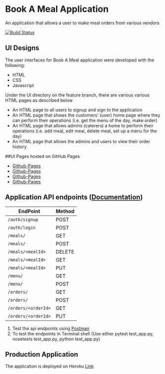 # Book A Meal Application

An application that allows a user to make meal orders from various vendors

[![Build Status](https://travis-ci.org/DerekWasswa/BookAMeal.svg?branch=tests-amends)](https://travis-ci.org/DerekWasswa/BookAMeal)



## UI Designs

The user interfaces for Book A Meal application were developed with the following:
* HTML
* CSS
* Javascript

Under the UI directory on the feature branch, there are various various HTML pages as described below
* An HTML page to all users to signup and sign to the application
* An HTML page that shows the customers' (user) home page where they can perform their operations (i.e. get the menu of the day, make order)
* An HTML page that allows admins (caterers) a home to perform their operations (i.e. add meal, edit meal, delete meal, set up a menu for the day)
* An HTML page that allows the admins and users to view their order history

##UI Pages hosted on GitHub Pages
* [Github-Pages](https://derekwasswa.github.io/BookAMeal/index.html)
* [Github-Pages](https://derekwasswa.github.io/BookAMeal/admin.html)
* [Github-Pages](https://derekwasswa.github.io/BookAMeal/customer.html)
* [Github-Pages](https://derekwasswa.github.io/BookAMeal/orderhistory.html)


## Application API endpoints ([Documentation](https://app.swaggerhub.com/apis/DerekWasswa/BookAMealAPI/1.0.0))

| EndPoint                | Method |
| ----------------------- | ------ |
| `/auth/signup`          | POST   |
| `/auth/login`           | POST   |
| `/meals/`               | GET    |
| `/meals/`               | POST   |
| `/meals/<mealId>`       | DELETE |
| `/meals/<mealId>`       | GET    |
| `/meals/<mealId>`       | PUT    |
| `/menu/`                | GET    |
| `/menu/`                | POST   |
| `/orders/`              | GET    |
| `/orders/`              | POST   |
| `/orders/<orderId>`     | GET    |
| `/orders/<orderId>`     | PUT    |

1.  Test the api endpoints using [Postman](https://www.getpostman.com/)
2.  To test the endpoints in Terminal shell (Use either pytest test_app.py, nosetests test_app.py, python test_app.py)



## Production Application
The application is deployed on Heroku [Link]()
